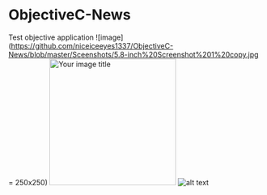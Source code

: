 # ObjectiveC-News
Test objective application
![image](https://github.com/niceiceeyes1337/ObjectiveC-News/blob/master/Sceenshots/5.8-inch%20Screenshot%201%20copy.jpg = 250x250)
<img src="https://github.com/niceiceeyes1337/ObjectiveC-News/blob/master/Sceenshots/5.8-inch%20Screenshot%201%20copy.jpg" alt="Your image title" width="250"/>
![alt text](https://github.com/niceiceeyes1337/ObjectiveC-News/blob/master/Sceenshots/5.8-inch%20Screenshot%201.jpg?raw=false)
